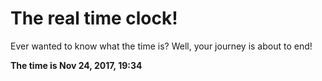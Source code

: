 # The real time clock!

Ever wanted to know what the time is? Well, your journey is about to end!

**The time is Nov 24, 2017, 19:34**